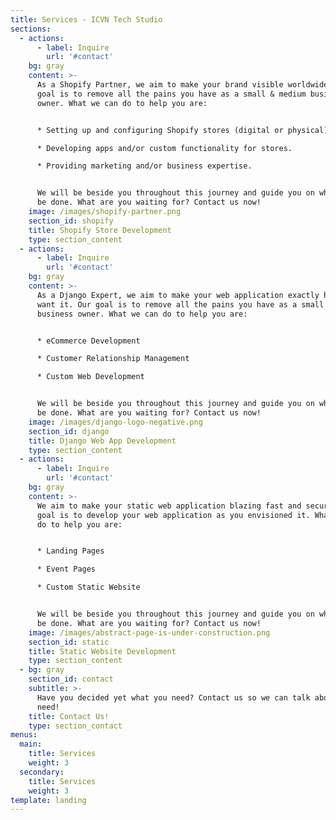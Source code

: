 ```yaml
---
title: Services - ICVN Tech Studio
sections:
  - actions:
      - label: Inquire
        url: '#contact'
    bg: gray
    content: >-
      As a Shopify Partner, we aim to make your brand visible worldwide. Our
      goal is to remove all the pains you have as a small & medium business
      owner. What we can do to help you are:


      * Setting up and configuring Shopify stores (digital or physical)

      * Developing apps and/or custom functionality for stores.

      * Providing marketing and/or business expertise.


      We will be beside you throughout this journey and guide you on what has to
      be done. What are you waiting for? Contact us now!
    image: /images/shopify-partner.png
    section_id: shopify
    title: Shopify Store Development
    type: section_content
  - actions:
      - label: Inquire
        url: '#contact'
    bg: gray
    content: >-
      As a Django Expert, we aim to make your web application exactly how you
      want it. Our goal is to remove all the pains you have as a small & medium
      business owner. What we can do to help you are:


      * eCommerce Development

      * Customer Relationship Management 

      * Custom Web Development


      We will be beside you throughout this journey and guide you on what has to
      be done. What are you waiting for? Contact us now!
    image: /images/django-logo-negative.png
    section_id: django
    title: Django Web App Development
    type: section_content
  - actions:
      - label: Inquire
        url: '#contact'
    bg: gray
    content: >-
      We aim to make your static web application blazing fast and secure. Our
      goal is to develop your web application as you envisioned it. What we can
      do to help you are:


      * Landing Pages

      * Event Pages

      * Custom Static Website


      We will be beside you throughout this journey and guide you on what has to
      be done. What are you waiting for? Contact us now!
    image: /images/abstract-page-is-under-construction.png
    section_id: static
    title: Static Website Development
    type: section_content
  - bg: gray
    section_id: contact
    subtitle: >-
      Have you decided yet what you need? Contact us so we can talk about your
      need!
    title: Contact Us!
    type: section_contact
menus:
  main:
    title: Services
    weight: 3
  secondary:
    title: Services
    weight: 3
template: landing
---
```


